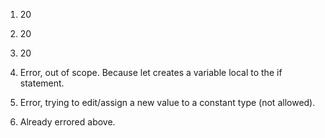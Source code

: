 1) 20

2) 20

3) 20

4) Error, out of scope. Because let creates a variable local to the if statement.

5) Error, trying to edit/assign a new value to a constant type (not allowed).

6) Already errored above.